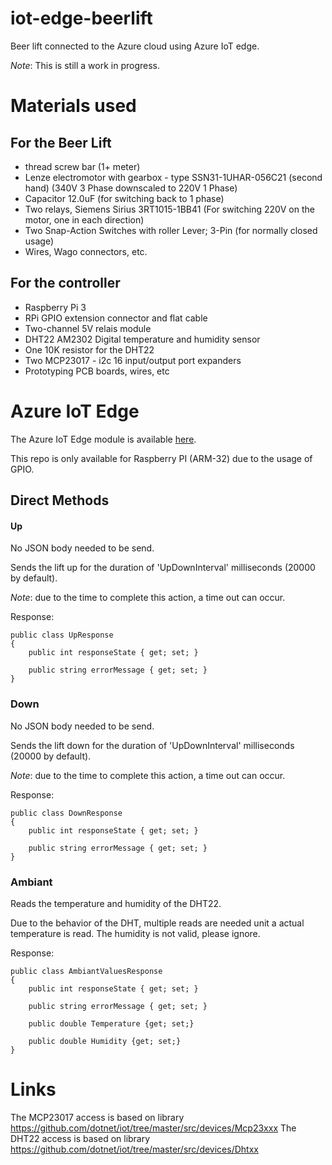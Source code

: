 # iot-edge-beerlift
Beer lift connected to the Azure cloud using Azure IoT edge.

*Note*: This is still a work in progress. 

# Materials used

## For the Beer Lift
* thread screw bar (1+ meter)
* Lenze electromotor with gearbox - type SSN31-1UHAR-056C21 (second hand) (340V 3 Phase downscaled to 220V 1 Phase)
* Capacitor 12.0uF (for switching back to 1 phase)
* Two relays, Siemens Sirius 3RT1015-1BB41 (For switching 220V on the motor, one in each direction)
* Two Snap-Action Switches with roller Lever; 3-Pin (for normally closed usage)
* Wires, Wago connectors, etc.

## For the controller
* Raspberry Pi 3
* RPi GPIO extension connector and flat cable
* Two-channel 5V relais module
* DHT22 AM2302 Digital temperature and humidity sensor
* One 10K resistor for the DHT22
* Two MCP23017 - i2c 16 input/output port expanders
* Prototyping PCB boards, wires, etc

# Azure IoT Edge

The Azure IoT Edge module is available [here](https://hub.docker.com/repository/docker/svelde/iot-edge-beerlift).

This repo is only available for Raspberry PI (ARM-32) due to the usage of GPIO.

## Direct Methods

#### Up

No JSON body needed to be send.

Sends the lift up for the duration of 'UpDownInterval' milliseconds (20000 by default).

*Note*: due to the time to complete this action, a time out can occur.

Response:

```
public class UpResponse 
{
    public int responseState { get; set; }

    public string errorMessage { get; set; }
}
```

### Down

No JSON body needed to be send.

Sends the lift down for the duration of 'UpDownInterval' milliseconds (20000 by default).

*Note*: due to the time to complete this action, a time out can occur.

Response:

```
public class DownResponse 
{
    public int responseState { get; set; }

    public string errorMessage { get; set; }
}
```

### Ambiant

Reads the temperature and humidity of the DHT22.

Due to the behavior of the DHT, multiple reads are needed unit a actual temperature is read. The humidity is not valid, please ignore.

Response:

```
public class AmbiantValuesResponse 
{
    public int responseState { get; set; }

    public string errorMessage { get; set; }

    public double Temperature {get; set;}

    public double Humidity {get; set;}
}
```

# Links

The MCP23017 access is based on library https://github.com/dotnet/iot/tree/master/src/devices/Mcp23xxx
The DHT22 access is based on library https://github.com/dotnet/iot/tree/master/src/devices/Dhtxx 
